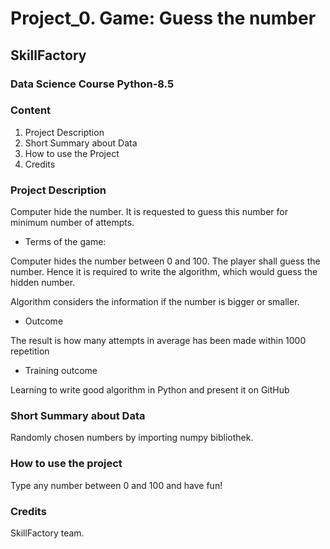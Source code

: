 # Project_0. Game: Guess the number
## SkillFactory 
### Data Science Course Python-8.5
### **Content**
1. Project Description
2. Short Summary about Data
3. How to use the Project
4. Credits

### **Project Description**
Computer hide the number. It is requested to guess this number for minimum number of attempts.

* Terms of the game:

Computer hides the number between 0 and 100. The player shall guess the number. Hence it is required to write the algorithm, which would guess the hidden number.

Algorithm considers the information if the number is bigger or smaller.

* Outcome

The result is how many attempts in average has been made within 1000 repetition 

* Training outcome

Learning to write good algorithm in Python and present it on GitHub

### **Short Summary about Data**
Randomly chosen numbers by importing numpy bibliothek. 

### **How to use the project**
Type any number between 0 and 100 and have fun!

### **Credits**
SkillFactory team.